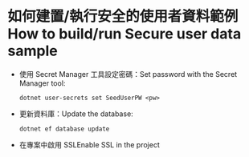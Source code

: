 # <a name="how-to-buildrun-secure-user-data-sample"></a><span data-ttu-id="700f0-101">如何建置/執行安全的使用者資料範例</span><span class="sxs-lookup"><span data-stu-id="700f0-101">How to build/run Secure user data sample</span></span>

* <span data-ttu-id="700f0-102">使用 Secret Manager 工具設定密碼：</span><span class="sxs-lookup"><span data-stu-id="700f0-102">Set password with the Secret Manager tool:</span></span>

  `dotnet user-secrets set SeedUserPW <pw>`

* <span data-ttu-id="700f0-103">更新資料庫：</span><span class="sxs-lookup"><span data-stu-id="700f0-103">Update the database:</span></span>

    `dotnet ef database update`

* <span data-ttu-id="700f0-104">在專案中啟用 SSL</span><span class="sxs-lookup"><span data-stu-id="700f0-104">Enable SSL in the project</span></span>
